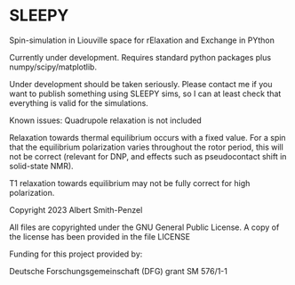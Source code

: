 # SLEEPY
Spin-simulation in Liouville space for rElaxation and Exchange in PYthon

Currently under development. Requires standard python packages plus numpy/scipy/matplotlib.

Under development should be taken seriously. Please contact me if you want to publish something using SLEEPY sims, so I can at least check that everything is valid for the simulations.

Known issues:
Quadrupole relaxation is not included

Relaxation towards thermal equilibrium occurs with a fixed value. For a spin that the equilibrium polarization varies throughout the rotor period, this will not be correct (relevant for DNP, and effects such as pseudocontact shift in solid-state NMR).

T1 relaxation towards equilibrium may not be fully correct for high polarization.

Copyright 2023 Albert Smith-Penzel

All files are copyrighted under the GNU General Public License. A copy of the license has been provided in the file LICENSE

Funding for this project provided by:

Deutsche Forschungsgemeinschaft (DFG) grant SM 576/1-1
